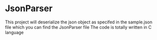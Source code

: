 # JsonParser

This project will deserialize the json object as specifed in the sample.json file which you can find the JsonParser file
The code is totally written in C language
